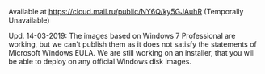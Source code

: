 Available at https://cloud.mail.ru/public/NY6Q/ky5GJAuhR (Temporally Unavailable)

Upd. 14-03-2019: The images based on Windows 7 Professional are working, but we can't publish them as it does not satisfy the statements of Microsoft Windows EULA. We are still working on an installer, that you will be able to deploy on any official Windows disk images.
